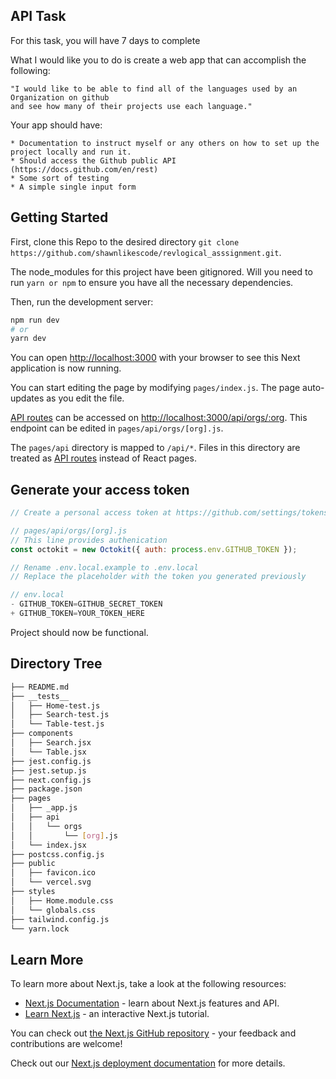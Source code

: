 ## API Task
For this task, you will have 7 days to complete

What I would like you to do is create a web app that can accomplish the following:

    "I would like to be able to find all of the languages used by an Organization on github
    and see how many of their projects use each language."


Your app should have:

    * Documentation to instruct myself or any others on how to set up the project locally and run it.
    * Should access the Github public API (https://docs.github.com/en/rest)
    * Some sort of testing
    * A simple single input form

## Getting Started

First, clone this Repo to the desired directory `git clone https://github.com/shawnlikescode/revlogical_asssignment.git`.

The node_modules for this project have been gitignored. Will you need to run `yarn or npm`
to ensure you have all the necessary dependencies.

Then, run the development server:

```bash
npm run dev
# or
yarn dev
```

You can open [http://localhost:3000](http://localhost:3000) with your browser to see this Next application is now running.

You can start editing the page by modifying `pages/index.js`. The page auto-updates as you edit the file.

[API routes](https://nextjs.org/docs/api-routes/introduction) can be accessed on [http://localhost:3000/api/orgs/:org](http://localhost:3000/api/org/:org). This endpoint can be edited in `pages/api/orgs/[org].js`.

The `pages/api` directory is mapped to `/api/*`. Files in this directory are treated as [API routes](https://nextjs.org/docs/api-routes/introduction) instead of React pages.

## Generate your access token

```js
// Create a personal access token at https://github.com/settings/tokens/new?scopes=repo

// pages/api/orgs/[org].js
// This line provides authenication
const octokit = new Octokit({ auth: process.env.GITHUB_TOKEN });

// Rename .env.local.example to .env.local 
// Replace the placeholder with the token you generated previously

// env.local
- GITHUB_TOKEN=GITHUB_SECRET_TOKEN
+ GITHUB_TOKEN=YOUR_TOKEN_HERE
```
Project should now be functional.

## Directory Tree

```bash
├── README.md
├── __tests__
│   ├── Home-test.js
│   ├── Search-test.js
│   └── Table-test.js
├── components
│   ├── Search.jsx
│   └── Table.jsx
├── jest.config.js
├── jest.setup.js
├── next.config.js
├── package.json
├── pages
│   ├── _app.js
│   ├── api
│   │   └── orgs
│   │       └── [org].js
│   └── index.jsx
├── postcss.config.js
├── public
│   ├── favicon.ico
│   └── vercel.svg
├── styles
│   ├── Home.module.css
│   └── globals.css
├── tailwind.config.js
└── yarn.lock
```

## Learn More

To learn more about Next.js, take a look at the following resources:

- [Next.js Documentation](https://nextjs.org/docs) - learn about Next.js features and API.
- [Learn Next.js](https://nextjs.org/learn) - an interactive Next.js tutorial.

You can check out [the Next.js GitHub repository](https://github.com/vercel/next.js/) - your feedback and contributions are welcome!

Check out our [Next.js deployment documentation](https://nextjs.org/docs/deployment) for more details.
